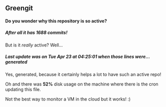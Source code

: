 ## Greengit

#### Do you wonder why this repository is so active?

##### After all it has 1688 commits!

But is it *really* active? Well...

##### Last update was on Tue Apr 23 at 04:25:01 when those lines were... generated

Yes, generated, because it certainly helps a lot to have such an active repo!

Oh and there was **52%** disk usage on the machine
where there is the cron updating this file.

Not the best way to monitor a VM in the cloud but it works! :)
